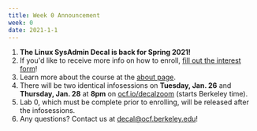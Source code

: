 ```yaml
---
title: Week 0 Announcement
week: 0
date: 2021-1-1
---
```


1. **The Linux SysAdmin Decal is back for Spring 2021!**
1. If you'd like to receive more info on how to enroll, [fill out the interest form](https://docs.google.com/forms/d/e/1FAIpQLSdE6qRi1S3WyrzdhoEqHrn0qqgCft6cqZUrLjP9ak2R7Vv91g/viewform)!
1. Learn more about the course at the [about page](/about).
1. There will be two identical infosessions on **Tuesday, Jan. 26** and **Thursday, Jan. 28** at **8pm** on [ocf.io/decalzoom](https://ocf.io/decalzoom) (starts Berkeley time).
1. Lab 0, which must be complete prior to enrolling, will be released after the infosessions.
1. Any questions? Contact us at [decal@ocf.berkeley.edu](mailto:decal@ocf.berkeley.edu)!